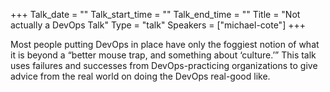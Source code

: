 +++
Talk_date = ""
Talk_start_time = ""
Talk_end_time = ""
Title = "Not actually a DevOps Talk"
Type = "talk"
Speakers = ["michael-cote"]
+++

Most people putting DevOps in place have only the foggiest notion of what it is beyond a “better mouse trap, and something about ‘culture.’” This talk uses failures and successes from DevOps-practicing organizations to give advice from the real world on doing the DevOps real-good like.
